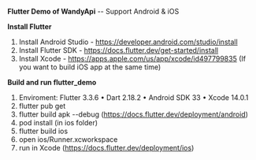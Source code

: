 **Flutter Demo of WandyApi**
-- Support Android & iOS

**Install Flutter**
1. Install Android Studio - https://developer.android.com/studio/install
2. Install Flutter SDK - https://docs.flutter.dev/get-started/install
3. Install Xcode - https://apps.apple.com/us/app/xcode/id497799835 (If you want to build iOS app at the same time)

**Build and run flutter_demo**
1. Enviroment: Flutter 3.3.6 • Dart 2.18.2 • Android SDK 33  • Xcode 14.0.1
2. flutter pub get
3. flutter build apk --debug   (https://docs.flutter.dev/deployment/android)
4. pod install (in ios folder)
5. flutter build ios 
6. open ios/Runner.xcworkspace 
7. run in Xcode (https://docs.flutter.dev/deployment/ios)
